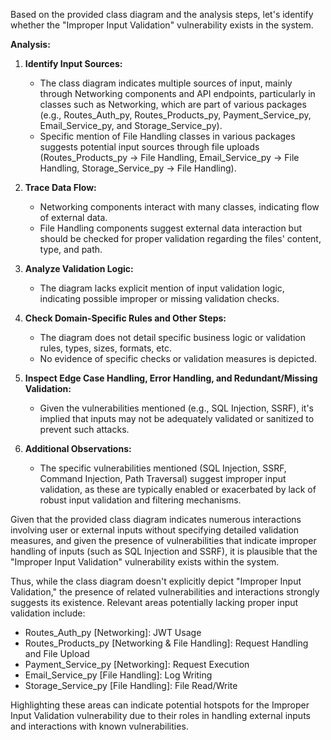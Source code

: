 Based on the provided class diagram and the analysis steps, let's identify whether the "Improper Input Validation" vulnerability exists in the system.

**Analysis:**

1. **Identify Input Sources:**
   - The class diagram indicates multiple sources of input, mainly through Networking components and API endpoints, particularly in classes such as Networking, which are part of various packages (e.g., Routes_Auth_py, Routes_Products_py, Payment_Service_py, Email_Service_py, and Storage_Service_py).
   - Specific mention of File Handling classes in various packages suggests potential input sources through file uploads (Routes_Products_py -> File Handling, Email_Service_py -> File Handling, Storage_Service_py -> File Handling).

2. **Trace Data Flow:**
   - Networking components interact with many classes, indicating flow of external data.
   - File Handling components suggest external data interaction but should be checked for proper validation regarding the files' content, type, and path.

3. **Analyze Validation Logic:**
   - The diagram lacks explicit mention of input validation logic, indicating possible improper or missing validation checks.

4. **Check Domain-Specific Rules and Other Steps:**
   - The diagram does not detail specific business logic or validation rules, types, sizes, formats, etc.
   - No evidence of specific checks or validation measures is depicted.

5. **Inspect Edge Case Handling, Error Handling, and Redundant/Missing Validation:**
   - Given the vulnerabilities mentioned (e.g., SQL Injection, SSRF), it's implied that inputs may not be adequately validated or sanitized to prevent such attacks.

6. **Additional Observations:**
   - The specific vulnerabilities mentioned (SQL Injection, SSRF, Command Injection, Path Traversal) suggest improper input validation, as these are typically enabled or exacerbated by lack of robust input validation and filtering mechanisms.

Given that the provided class diagram indicates numerous interactions involving user or external inputs without specifying detailed validation measures, and given the presence of vulnerabilities that indicate improper handling of inputs (such as SQL Injection and SSRF), it is plausible that the "Improper Input Validation" vulnerability exists within the system. 

Thus, while the class diagram doesn't explicitly depict "Improper Input Validation," the presence of related vulnerabilities and interactions strongly suggests its existence. Relevant areas potentially lacking proper input validation include:

- Routes_Auth_py [Networking]: JWT Usage
- Routes_Products_py [Networking & File Handling]: Request Handling and File Upload
- Payment_Service_py [Networking]: Request Execution
- Email_Service_py [File Handling]: Log Writing
- Storage_Service_py [File Handling]: File Read/Write

Highlighting these areas can indicate potential hotspots for the Improper Input Validation vulnerability due to their roles in handling external inputs and interactions with known vulnerabilities.